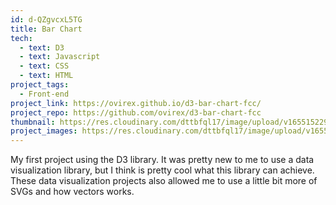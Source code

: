 ```yaml
---
id: d-QZgvcxL5TG
title: Bar Chart
tech:
  - text: D3
  - text: Javascript
  - text: CSS
  - text: HTML
project_tags:
  - Front-end
project_link: https://ovirex.github.io/d3-bar-chart-fcc/
project_repo: https://github.com/ovirex/d3-bar-chart-fcc
thumbnail: https://res.cloudinary.com/dttbfql17/image/upload/v1655152291/d3-bar-chart-fcc/bar-chart_xwjp3i.gif
project_images: https://res.cloudinary.com/dttbfql17/image/upload/v1655152291/d3-bar-chart-fcc/bar-chart_xwjp3i.gif
---
```

My first project using the D3 library. It was pretty new to me to use a data visualization library, but I think is pretty cool what this library can achieve. These data visualization projects also allowed me to use a little bit more of SVGs and how vectors works.